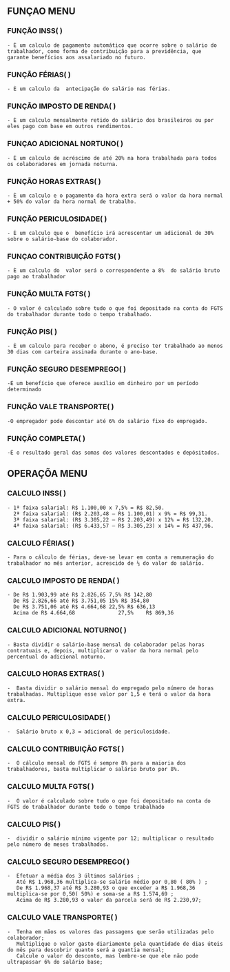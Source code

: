 ## FUNÇAO MENU
### FUNÇÃO INSS( )
    - É um calculo de pagamento automático que ocorre sobre o salário do trabalhador, como forma de contribuição para a previdência, que garante benefícios aos assalariado no futuro.
### FUNÇÃO FÉRIAS( )
    - É um calculo da  antecipação do salário nas férias.
### FUNÇÃO IMPOSTO DE RENDA( )
    - É um calculo mensalmente retido do salário dos brasileiros ou por eles pago com base em outros rendimentos.
### FUNÇAO ADICIONAL NORTUNO( )
    - É um calculo de acréscimo de até 20% na hora trabalhada para todos os colaboradores em jornada noturna.
### FUNÇÃO HORAS EXTRAS( )
    - É um calculo e o pagamento da hora extra será o valor da hora normal + 50% do valor da hora normal de trabalho.
### FUNÇÃO PERICULOSIDADE( )
    - É um calculo que o  benefício irá acrescentar um adicional de 30% sobre o salário-base do colaborador.
### FUNÇAO CONTRIBUIÇÃO FGTS( )
    - É um calculo do  valor será o correspondente a 8%  do salário bruto pago ao trabalhador
### FUNÇÃO MULTA FGTS( )
    - O valor é calculado sobre tudo o que foi depositado na conta do FGTS do trabalhador durante todo o tempo trabalhado.
### FUNÇÃO PIS( )
    - É um calculo para receber o abono, é preciso ter trabalhado ao menos 30 dias com carteira assinada durante o ano-base.
### FUNÇÃO SEGURO DESEMPREGO( )
    -È um benefício que oferece auxílio em dinheiro por um período determinado
### FUNÇÃO VALE TRANSPORTE( )
    -O empregador pode descontar até 6% do salário fixo do empregado.
### FUNÇÃO COMPLETA( )
    -É o resultado geral das somas dos valores descontados e depósitados.
## OPERAÇÕA MENU
### CALCULO INSS( )
    - 1ª faixa salarial: R$ 1.100,00 x 7,5% = R$ 82,50.
      2ª faixa salarial: (R$ 2.203,48 – R$ 1.100,01) x 9% = R$ 99,31.
      3ª faixa salarial: (R$ 3.305,22 – R$ 2.203,49) x 12% = R$ 132,20.
      4ª faixa salarial: (R$ 6.433,57 – R$ 3.305,23) x 14% = R$ 437,96.
### CALCULO FÉRIAS( )
    - Para o cálculo de férias, deve-se levar em conta a remuneração do trabalhador no mês anterior, acrescido de ⅓ do valor do salário.
### CALCULO IMPOSTO DE RENDA( )
    - De R$ 1.903,99 até R$ 2.826,65 7,5% R$ 142,80
      De R$ 2.826,66 até R$ 3.751,05 15% R$ 354,80
      De R$ 3.751,06 até R$ 4.664,68 22,5% R$ 636,13
      Acima de R$ 4.664,68              27,5%    R$ 869,36
### CALCULO ADICIONAL NOTURNO( )
    - Basta dividir o salário-base mensal do colaborador pelas horas contratuais e, depois, multiplicar o valor da hora normal pelo percentual do adicional noturno.
### CALCULO HORAS EXTRAS( )
    -  Basta dividir o salário mensal do empregado pelo número de horas trabalhadas. Multiplique esse valor por 1,5 e terá o valor da hora extra.
### CALCULO PERICULOSIDADE( )
    -  Salário bruto x 0,3 = adicional de periculosidade.
### CALCULO CONTRIBUIÇÃO FGTS( )
    -  O cálculo mensal do FGTS é sempre 8% para a maioria dos trabalhadores, basta multiplicar o salário bruto por 8%.
### CALCULO MULTA FGTS( )
    -  O valor é calculado sobre tudo o que foi depositado na conta do FGTS do trabalhador durante todo o tempo trabalhado
### CALCULO PIS( )
    -  dividir o salário mínimo vigente por 12; multiplicar o resultado pelo número de meses trabalhados.
### CALCULO SEGURO DESEMPREGO( )
    -  Efetuar a média dos 3 últimos salários ;
       Até R$ 1.968,36 multiplica-se salário médio por 0,80 ( 80% ) ;
       De R$ 1.968,37 até R$ 3.280,93 o que exceder a R$ 1.968,36 multiplica-se por 0,50( 50%) e soma-se a R$ 1.574,69 ;
       Acima de R$ 3.280,93 o valor da parcela será de R$ 2.230,97;
### CALCULO VALE TRANSPORTE( )
    -  Tenha em mãos os valores das passagens que serão utilizadas pelo colaborador;
       Multiplique o valor gasto diariamente pela quantidade de dias úteis do mês para descobrir quanto será a quantia mensal;
       Calcule o valor do desconto, mas lembre-se que ele não pode ultrapassar 6% do salário base;
